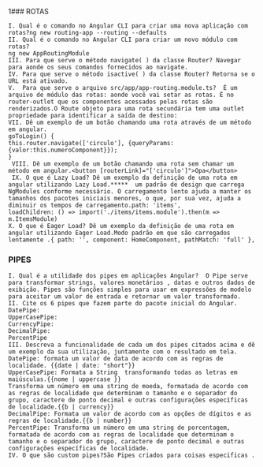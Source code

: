 1### ROTAS 

    I. Qual é o comando no Angular CLI para criar uma nova aplicação com rotas?ng new routing-app --routing --defaults
    II. Qual é o comando no Angular CLI para criar um novo módulo com rotas?
    ng new AppRoutingModule
    III. Para que serve o método navigate( ) da classe Router? Navegar para aonde os seus comandos fornecidos ao navigate.
    IV. Para que serve o método isactive( ) da classe Router? Retorna se o URL está ativado.    
    V.  Para que serve o arquivo src/app/app-routing.module.ts?  É um arquivo de módulo das rotas: aonde você vai setar as rotas. É no router-outlet que os componentes acessados pelas rotas são renderizados.O Route objeto para uma rota secundária tem uma outlet propriedade para identificar a saída de destino:
    VII. Dê um exemplo de um botão chamando uma rota através de um método em angular.
    goToLogin() {
    this.router.navigate(['circulo'], {queryParams: {valor:this.numeroComponent}});
    }
     VIII. Dê um exemplo de um botão chamando uma rota sem chamar um método em angular.<button [routerLink]="['circulo']">Opa</button>
     IX. O que é Lazy Load? Dê um exemplo da definição de uma rota em angular utilizando Lazy Load.*****  um padrão de design que carrega NgModules conforme necessário. O carregamento lento ajuda a manter os tamanhos dos pacotes iniciais menores, o que, por sua vez, ajuda a diminuir os tempos de carregamento.path: 'items',
    loadChildren: () => import('./items/items.module').then(m => m.ItemsModule)
    X. O que é Eager Load? Dê um exemplo da definição de uma rota em angular utilizando Eager Load.Modo padrão em que são carregados lentamente .{ path: '', component: HomeComponent, pathMatch: 'full' },
### PIPES 

    I. Qual é a utilidade dos pipes em aplicações Angular?  O Pipe serve para transformar strings, valores monetários , datas e outros dados de exibição. Pipes são funções simples para usar em expressões de modelo para aceitar um valor de entrada e retornar um valor transformado.
    II. Cite os 6 pipes que fazem parte do pacote inicial do Angular. 
    DatePipe:
    UpperCasePipe: 
    CurrencyPipe:
    DecimalPipe: 
    PercentPipe
    III. Descreva a funcionalidade de cada um dos pipes citados acima e dê um exemplo da sua utilização, juntamente com o resultado em tela.
    DatePipe: formata um valor de data de acordo com as regras de localidade. {{date | date: "short"}}
    UpperCasePipe: Formata a String  transformando todas as letras em maiúsculas.{{nome | uppercase }}
    Transforma um número em uma string de moeda, formatada de acordo com as regras de localidade que determinam o tamanho e o separador do grupo, caractere de ponto decimal e outras configurações específicas de localidade.{{b | currency}}
    DecimalPipe: Formata um valor de acordo com as opções de dígitos e as regras de localidade.{{b | number}}
    PercentPipe: Transforma um número em uma string de porcentagem, formatada de acordo com as regras de localidade que determinam o tamanho e o separador do grupo, caractere de ponto decimal e outras configurações específicas de localidade.
    IV. O que são custom pipes?São Pipes criados para coisas especificas .



